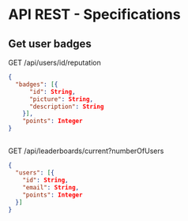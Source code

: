 # API REST - Specifications

## Get user badges

GET /api/users/id/reputation

~~~json
{
  "badges": [{
      "id": String,
      "picture": String,
      "description": String
    }],
    "points": Integer
}
~~~

##

GET /api/leaderboards/current?numberOfUsers

~~~json
{
  "users": [{
    "id": String,
    "email": String,
    "points": Integer
  }]
}
~~~
